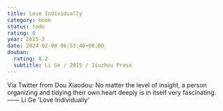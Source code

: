 ```yaml
---
title: Love Individually
category: book
status: todo
rating: 0
year: 2015-3
date: 2024-02-08 06:53:48+08:00
douban:
  rating: 8.2
  subtitle: Li Ge / 2015 / Jiuzhou Press
---
```


Via Twitter from Dou Xiaodou: No matter the level of insight, a person organizing and tidying their own heart deeply is in itself very fascinating. —— Li Ge 'Love Individually'
